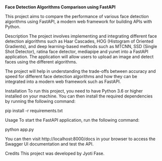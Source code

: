 **Face Detection Algorithms Comparison using FastAPI**

This project aims to compare the performance of various face detection algorithms using FastAPI, a modern web framework for building APIs with Python.

Description
The project involves implementing and integrating different face detection algorithms such as Haar Cascades, HOG (Histogram of Oriented Gradients), and deep learning-based methods such as MTCNN, SSD (Single Shot Detector), ratina face detector, mediapipe and yunet into a FastAPI application. The application will allow users to upload an image and detect faces using the different algorithms.

The project will help in understanding the trade-offs between accuracy and speed for different face detection algorithms and how they can be integrated into a modern web framework such as FastAPI.

Installation
To run this project, you need to have Python 3.6 or higher installed on your machine. You can then install the required dependencies by running the following command:

pip install -r requirements.txt

Usage
To start the FastAPI application, run the following command:

python app.py

You can then visit http://localhost:8000/docs in your browser to access the Swagger UI documentation and test the API.

Credits
This project was developed by Jyoti Fase.
